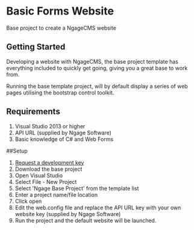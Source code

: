 # Basic Forms Website
Base project to create a NgageCMS website

## Getting Started
Developing a website with NgageCMS, the base project template has everything included to quickly get going, giving you a great base to work from.

Running the base template project, will by default display a series of web pages utilising the bootstrap control toolkit.

## Requirements
1. Visual Studio 2013 or higher
2. API URL (supplied by Ngage Software)
3. Basic knowledge of C# and Web Forms

##Setup
1. <a href="http://www.ngage.software/for-developers/visual-studio-project-download/" target="_blank">Request a development key</a>
2. Download the base project
2. Open Visual Studio
3. Select File - New Project
4. Select 'Ngage Base Project' from the template list
5. Enter a project name/file location
6. Click open
7. Edit the web.config file and replace the API URL key with your own website key (supplied by Ngage Software)
8. Run the project and the default website will be launched.
